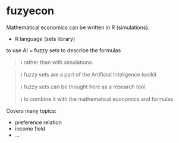 # fuzyecon
Mathematical economics can be written in R (simulations).

* R language (sets library)

to use AI = fuzzy sets to describe the formulas 

> ℹ️ rather than with simulations.

> ℹ️ fuzzy sets are a part of the Artificial Inteligence toolkit
> 
> ℹ️ fuzzy sets can be thought here as a research tool
> 
> ℹ️ to combine it with the mathematical economics and formulas

Covers many topics:

* preference relation
* income field
* ...
